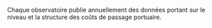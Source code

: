 Chaque observatoire publie annuellement des données portant sur le niveau et la structure des coûts de passage portuaire.


  
